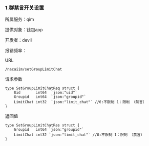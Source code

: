### **1.群禁言开关设置**

所属服务：qim

提供对象：钱包app

开发者：devil

报错频率：

URL

```
/nacaiim/setGroupLimitChat
```

请求参数

    type SetGroupLimitChatReq struct {
        Uid       int64  `json:"uid"`
        Groupid   int64  `json:"groupid"`
        LimitChat int32  `json:"limit_chat"` //0:不限制 1：限制 （禁言）
    }

返回值

    type SetGroupLimitChatRes struct {
        Groupid   int64 `json:"groupid"`
        LimitChat int32 `json:"limit_chat"` //0:不限制 1：限制 （禁言）
    }



